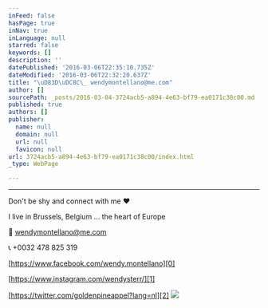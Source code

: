 ```yaml
---
inFeed: false
hasPage: true
inNav: true
inLanguage: null
starred: false
keywords: []
description: ''
datePublished: '2016-03-06T22:35:10.735Z'
dateModified: '2016-03-06T22:32:20.637Z'
title: "\uD83D\uDC8C\_ wendymontellano@me.com"
author: []
sourcePath: _posts/2016-03-04-3724acb5-a894-4e63-bf79-ea0171c38c00.md
published: true
authors: []
publisher:
  name: null
  domain: null
  url: null
  favicon: null
url: 3724acb5-a894-4e63-bf79-ea0171c38c00/index.html
_type: WebPage

---
```

****

Don't be shy and connect with me ♥

I live in Brussels, Belgium ... the heart of Europe 

💌 wendymontellano@me.com

📞 +0032 478 825 319

[https://www.facebook.com/wendy.montellano][0]

[https://www.instagram.com/wendysterr/][1]

[https://twitter.com/goldenpineappel?lang=nl][2]
![](https://the-grid-user-content.s3-us-west-2.amazonaws.com/b4599a25-a2d7-4a45-8191-5320b70af4ab.jpg)

[0]: https://www.facebook.com/wendy.montellano
[1]: https://www.instagram.com/wendysterr/
[2]: https://twitter.com/goldenpineappel?lang=nl